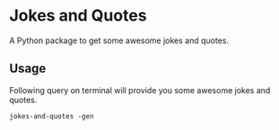 # Jokes and Quotes

A Python package to get some awesome jokes and quotes.

## Usage

Following query on terminal will provide you some awesome jokes and quotes.

```
jokes-and-quotes -gen
```